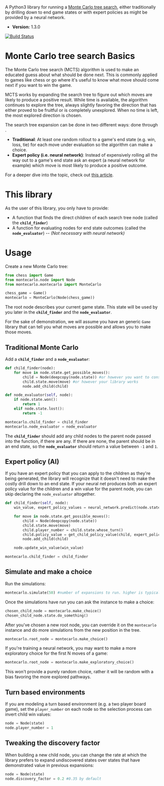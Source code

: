 A Python3 library for running a [Monte Carlo tree search](https://en.wikipedia.org/wiki/Monte_Carlo_tree_search), either traditionally by drilling down to end game states or with expert policies as might be provided by a neural network.

- **Version:** 1.3.0

[![Build Status](https://travis-ci.org/ImparaAI/monte-carlo-tree-search.png?branch=master)](https://travis-ci.org/ImparaAI/monte-carlo-tree-search)

# Monte Carlo tree search Basics

The Monte Carlo tree search (MCTS) algorithm is used to make an educated guess about what should be done next. This is commonly applied to games like chess or go where it's useful to know what move should come next if you want to win the game.

MCTS works by expanding the search tree to figure out which moves are likely to produce a positive result. While time is available, the algorithm continues to explore the tree, always slightly favoring the direction that has either proved to be fruitful or is completely unexplored. When no time is left, the most explored direction is chosen.

The search tree expansion can be done in two different ways:   done through .

- **Traditional**: At least one random rollout to a game's end state (e.g. win, loss, tie) for each move under evaluation so the algorithm can make a choice.
- **Expert policy (i.e. neural network)**: Instead of expensively rolling all the way out to a game's end state ask an expert (a neural network for example) which move is most likely to produce a positive outcome.

For a deeper dive into the topic, check out [this article](http://tim.hibal.org/blog/alpha-zero-how-and-why-it-works/).

# This library

As the user of this library, you only have to provide:

- A function that finds the direct children of each search tree node (called the **`child_finder`**)
- A function for evaluating nodes for end state outcomes (called the **`node_evaluator`**)
-- *(Not necessary with neural network)*

# Usage

Create a new Monte Carlo tree:

```python
from chess import Game
from montecarlo.node import Node
from montecarlo.montecarlo import MonteCarlo

chess_game = Game()
montecarlo = MonteCarlo(Node(chess_game))
```

The root node describes your current game state. This state will be used by you later in the **`child_finder`** and the **`node_evaluator`**.

For the sake of demonstration, we will assume you have an generic `Game` library that can tell you what moves are possible and allows you to make those moves.

## Traditional Monte Carlo

Add a **`child_finder`** and a **`node_evaluator`**:

```python
def child_finder(node):
	for move in node.state.get_possible_moves():
		child = Node(deepcopy(node.state)) #or however you want to construct the child's state
		child.state.move(move) #or however your library works
		node.add_child(child)

def node_evaluator(self, node):
	if node.state.won():
		return 1
	elif node.state.lost():
		return -1

montecarlo.child_finder = child_finder
montecarlo.node_evaluator = node_evaluator
```

The **`child_finder`** should add any child nodes to the parent node passed into the function, if there are any. If there are none, the parent should be in an end state, so the **`node_evaluator`** should return a value between `-1` and `1`.

## Expert policy (AI)

If you have an expert policy that you can apply to the children as they're being generated, the library will recognize that it doesn't need to make the costly drill down to an end state. If your neural net produces both an expert policy value for the children and a win value for the parent node, you can skip declaring the `node_evaluator` altogether.

```python
def child_finder(self, node):
	win_value, expert_policy_values = neural_network.predict(node.state)

	for move in node.state.get_possible_moves():
		child = Node(deepcopy(node.state))
		child.state.move(move)
		child.player_number = child.state.whose_turn()
		child.policy_value = get_child_policy_value(child, expert_policy_values) #should return a value between 0 and 1
		node.add_child(child)

	node.update_win_value(win_value)

montecarlo.child_finder = child_finder
```

## Simulate and make a choice

Run the simulations:

```python
montecarlo.simulate(50) #number of expansions to run. higher is typically more accurate at the cost of processing time
```

Once the simulations have run you can ask the instance to make a choice:

```python
chosen_child_node = montecarlo.make_choice()
chosen_child_node.state.do_something()
```

After you've chosen a new root node, you can override it on the `montecarlo` instance and do more simulations from the new position in the tree.

```python
montecarlo.root_node = montecarlo.make_choice()
```

If you're training a neural network, you may want to make a more exploratory choice for the first N moves of a game:

```python
montecarlo.root_node = montecarlo.make_exploratory_choice()
```

This won't provide a purely random choice, rather it will be random with a bias favoring the more explored pathways.

## Turn based environments

If you are modeling a turn based environment (e.g. a two player board game), set the `player_number` on each node so the selection process can invert child win values:

```python
node = Node(state)
node.player_number = 1
```

## Tweaking the discovery factor

When building a new child node, you can change the rate at which the library prefers to expand undiscovered states over states that have demonstrated value in previous expansions:

```python
node = Node(state)
node.discovery_factor = 0.2 #0.35 by default
```